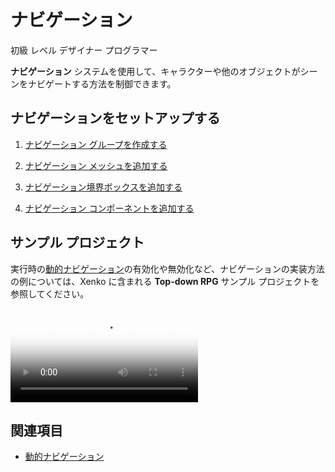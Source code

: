 # ナビゲーション

<span class="label label-doc-level">初級</span>
<span class="label label-doc-audience">レベル デザイナー</span>
<span class="label label-doc-audience">プログラマー</span>

**ナビゲーション** システムを使用して、キャラクターや他のオブジェクトがシーンをナビゲートする方法を制御できます。

## ナビゲーションをセットアップする

1. [ナビゲーション グループを作成する](navigation-groups.md)

2. [ナビゲーション メッシュを追加する](navigation-meshes.md)

3. [ナビゲーション境界ボックスを追加する](navigation-bounding-boxes.md)

4. [ナビゲーション コンポーネントを追加する](navigation-components.md)

## サンプル プロジェクト

実行時の[動的ナビゲーション](dynamic-navigation.md)の有効化や無効化など、ナビゲーションの実装方法の例については、Xenko に含まれる **Top-down RPG** サンプル プロジェクトを参照してください。

<p>
<video autoplay loop class="responsive-video" poster="media/NoOutlineAE.jpg">
   <source src="media/NoOutlineAE.mp4" type="video/mp4">
</video>
</p>

## 関連項目

* [動的ナビゲーション](dynamic-navigation.md)
